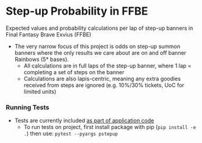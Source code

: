 # Step-up Probability in FFBE

Expected values and probability calculations per lap of step-up banners in Final Fantasy Brave Exvius (FFBE)

* The very narrow focus of this project is odds on step-up summon banners where the only results we care about are on and off banner Rainbows (5* bases).
    * All calculations are in full laps of the step-up banner, where 1 lap = completing a set of steps on the banner
    * Calculations are also lapis-centric, meaning any extra goodies received from steps are ignored (e.g. 10%/30% tickets, UoC for limited units)

### Running Tests

* Tests are currently included [as part of application code](https://docs.pytest.org/en/latest/goodpractices.html#tests-as-part-of-application-code)
    * To run tests on project, first install package with pip (`pip install -e .`) then use: `pytest --pyargs pstepup`